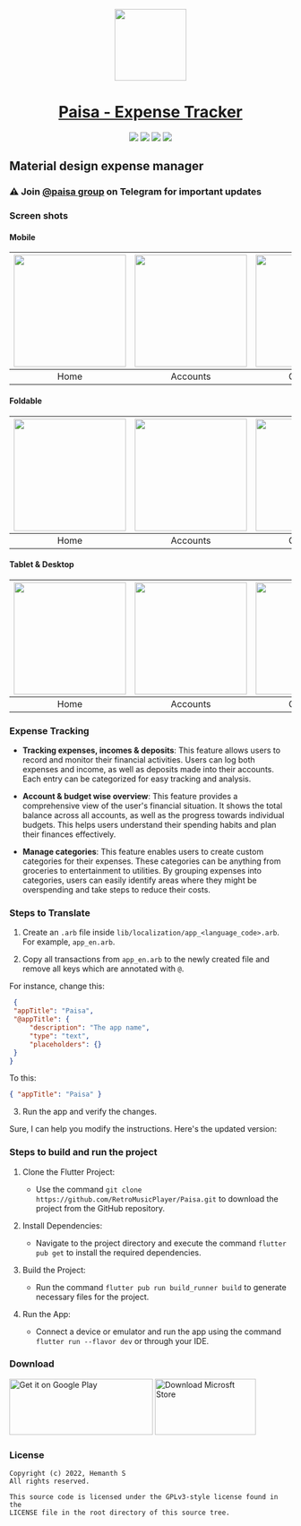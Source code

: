 <p align="center">
  <a href="https://retromusic.app">
    <img src="assets\images\icon.png" height="128">
    <h1 align="center">Paisa - Expense Tracker</h1>
  </a>
</p>
<p align="center">
 <a href="https://flutter.dev/" style="text-decoration:none" area-label="flutter">
    <img src="https://img.shields.io/badge/Platform-Flutter%203.10.4-blue">
  </a>
   <a href="https://play.google.com/store/apps/details?id=dev.hemanths.paisa" style="text-decoration:none" area-label="play store">
    <img src="https://img.shields.io/badge/Download-Google%20Play-green">
  </a>
  <a href="https://apps.microsoft.com/store/detail/9NQ2KR46N764?launch=true&mode=mini" style="text-decoration:none" area-label="windows">
    <img src="https://img.shields.io/badge/Download-Microsoft%20Store-red">
  </a>
  <a href="https://github.com/RetroMusicPlayer/Paisa/releases/tag/v4.8.0" style="text-decoration:none" area-label="flutter">
    <img src="https://img.shields.io/badge/Version-4.8.0-orange">
  </a>
</p>
<p  align="center">
    <h2> Material design expense manager</h2>
</p>

### ⚠ Join [@paisa group](https://t.me/app_paisa) on Telegram for important updates

### Screen shots

#### Mobile

| <img src="paisa-images/flutter_01.png" width="200"/> | <img src="paisa-images/flutter_02.png" width="200"/> | <img src="paisa-images/flutter_04.png" width="200"/> | <img src="paisa-images/flutter_03.png" width="200"/> |
| :--------------------------------------------------: | :--------------------------------------------------: | :--------------------------------------------------: | :--------------------------------------------------: |
|                         Home                         |                       Accounts                       |                      Categories                      |                   Budget overview                    |

#### Foldable

| <img src="paisa-images/Screenshot_1667485291.png" width="200"/> | <img src="paisa-images/Screenshot_1667485297.png" width="200"/> | <img src="paisa-images/Screenshot_1667485299.png" width="200"/> | <img src="paisa-images/Screenshot_1667485301.png" width="200"/> |
| :-------------------------------------------------------------: | :-------------------------------------------------------------: | :-------------------------------------------------------------: | :-------------------------------------------------------------: |
|                              Home                               |                            Accounts                             |                           Categories                            |                         Budget overview                         |

#### Tablet & Desktop

| <img src="paisa-images/Screenshot_1667485280.png" width="200"/> | <img src="paisa-images/Screenshot_1667485342.png" width="200"/> | <img src="paisa-images/Screenshot_1667485319.png" width="200"/> | <img src="paisa-images/Screenshot_1667485320.png" width="200"/> |
| :-------------------------------------------------------------: | :-------------------------------------------------------------: | :-------------------------------------------------------------: | :-------------------------------------------------------------: |
|                              Home                               |                            Accounts                             |                           Categories                            |                         Budget overview                         |

### Expense Tracking

- **Tracking expenses, incomes & deposits**: This feature allows users to record and monitor their financial activities. Users can log both expenses and income, as well as deposits made into their accounts. Each entry can be categorized for easy tracking and analysis.

- **Account & budget wise overview**: This feature provides a comprehensive view of the user's financial situation. It shows the total balance across all accounts, as well as the progress towards individual budgets. This helps users understand their spending habits and plan their finances effectively.

- **Manage categories**: This feature enables users to create custom categories for their expenses. These categories can be anything from groceries to entertainment to utilities. By grouping expenses into categories, users can easily identify areas where they might be overspending and take steps to reduce their costs.

### Steps to Translate

1. Create an `.arb` file inside `lib/localization/app_<language_code>.arb`. For example, `app_en.arb`.

2. Copy all transactions from `app_en.arb` to the newly created file and remove all keys which are annotated with `@`.

For instance, change this:

```json
 {
 "appTitle": "Paisa",
 "@appTitle": {
     "description": "The app name",
     "type": "text",
     "placeholders": {}
 }
}
 ```

To this:

```json
{ "appTitle": "Paisa" }
```

3. Run the app and verify the changes.

Sure, I can help you modify the instructions. Here's the updated version:

### Steps to build and run the project

1. Clone the Flutter Project:
    - Use the command `git clone https://github.com/RetroMusicPlayer/Paisa.git` to download the project from the GitHub repository.

2. Install Dependencies:
    - Navigate to the project directory and execute the command `flutter pub get` to install the required dependencies.

3. Build the Project:
    - Run the command `flutter pub run build_runner build` to generate necessary files for the project.

4. Run the App:
    - Connect a device or emulator and run the app using the command `flutter run --flavor dev` or through your IDE.

### Download

[<img alt='Get it on Google Play' width=256 height=100  src='https://play.google.com/intl/en_us/badges/static/images/badges/en_badge_web_generic.png'/>](https://play.google.com/store/apps/details?id=dev.hemanths.paisa&hl=en_US&pli=1&pcampaignid=pcampaignidMKT-Other-global-all-co-prtnr-py-PartBadge-Mar2515-1)
[<img  width=180 height=100 src="https://get.microsoft.com/images/en-us%20dark.svg" alt="Download Microsft Store" />](https://apps.microsoft.com/store/detail/9NQ2KR46N764?launch=true&mode=mini)

### License

    Copyright (c) 2022, Hemanth S
    All rights reserved.

    This source code is licensed under the GPLv3-style license found in the
    LICENSE file in the root directory of this source tree.
